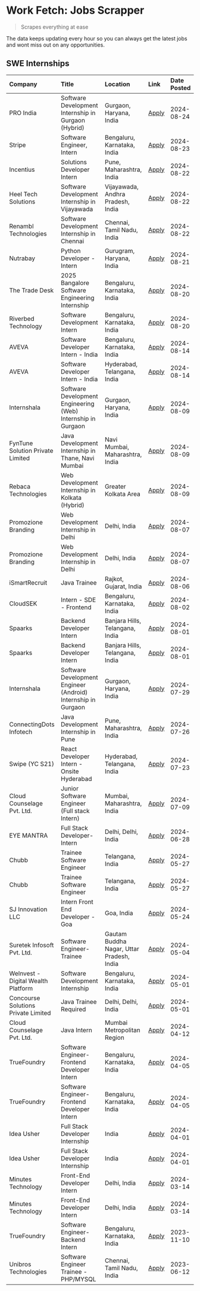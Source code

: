 # Work Fetch: Jobs Scrapper
> Scrapes everything at ease

The data keeps updating every hour so you can always get the latest jobs and wont miss out on any opportunities.

## SWE Internships
<!--START_SECTION:workfetch-->
| Company                             | Title                                                         | Location                                  | Link                                                                                                                                                                                                                                                                                   | Date Posted   |
|:------------------------------------|:--------------------------------------------------------------|:------------------------------------------|:---------------------------------------------------------------------------------------------------------------------------------------------------------------------------------------------------------------------------------------------------------------------------------------|:--------------|
| PRO India                           | Software Development Internship in Gurgaon (Hybrid)           | Gurgaon, Haryana, India                   | [Apply](https://in.linkedin.com/jobs/view/software-development-internship-in-gurgaon-hybrid-at-pro-india-4009587664?position=54&pageNum=0&refId=HhT2qaHnbcKob9CTCkkuvw%3D%3D&trackingId=Ub1EffgoQv5nAu1Z9oHmTg%3D%3D&trk=public_jobs_jserp-result_search-card)                         | 2024-08-24    |
| Stripe                              | Software Engineer, Intern                                     | Bengaluru, Karnataka, India               | [Apply](https://in.linkedin.com/jobs/view/software-engineer-intern-at-stripe-4008214242?position=2&pageNum=0&refId=HhT2qaHnbcKob9CTCkkuvw%3D%3D&trackingId=aSPLqQMYd2gw%2BnpGfFppEA%3D%3D&trk=public_jobs_jserp-result_search-card)                                                    | 2024-08-23    |
| Incentius                           | Solutions Developer Intern                                    | Pune, Maharashtra, India                  | [Apply](https://in.linkedin.com/jobs/view/solutions-developer-intern-at-incentius-4005695869?position=37&pageNum=0&refId=HhT2qaHnbcKob9CTCkkuvw%3D%3D&trackingId=H6HphwcVYG8Ndxc5FGDPUA%3D%3D&trk=public_jobs_jserp-result_search-card)                                                | 2024-08-22    |
| Heel Tech Solutions                 | Software Development Internship in Vijayawada                 | Vijayawada, Andhra Pradesh, India         | [Apply](https://in.linkedin.com/jobs/view/software-development-internship-in-vijayawada-at-heel-tech-solutions-4007906692?position=46&pageNum=0&refId=HhT2qaHnbcKob9CTCkkuvw%3D%3D&trackingId=GwLr3hrbLv0t6JpSCNJGDw%3D%3D&trk=public_jobs_jserp-result_search-card)                   | 2024-08-22    |
| Renambl Technologies                | Software Development Internship in Chennai                    | Chennai, Tamil Nadu, India                | [Apply](https://in.linkedin.com/jobs/view/software-development-internship-in-chennai-at-renambl-technologies-4007910299?position=57&pageNum=0&refId=HhT2qaHnbcKob9CTCkkuvw%3D%3D&trackingId=sqNLQzezY5mFTrRt8%2FRfhg%3D%3D&trk=public_jobs_jserp-result_search-card)                   | 2024-08-22    |
| Nutrabay                            | Python Developer - Intern                                     | Gurugram, Haryana, India                  | [Apply](https://in.linkedin.com/jobs/view/python-developer-intern-at-nutrabay-4003909226?position=56&pageNum=0&refId=HhT2qaHnbcKob9CTCkkuvw%3D%3D&trackingId=6l9yWc6dAs4ajQvzcQzBFw%3D%3D&trk=public_jobs_jserp-result_search-card)                                                    | 2024-08-21    |
| The Trade Desk                      | 2025 Bangalore Software Engineering Internship                | Bengaluru, Karnataka, India               | [Apply](https://in.linkedin.com/jobs/view/2025-bangalore-software-engineering-internship-at-the-trade-desk-3987456531?position=11&pageNum=0&refId=HhT2qaHnbcKob9CTCkkuvw%3D%3D&trackingId=F8VZFlw5HuxDGtX7qKtkbA%3D%3D&trk=public_jobs_jserp-result_search-card)                       | 2024-08-20    |
| Riverbed Technology                 | Software Development Intern                                   | Bengaluru, Karnataka, India               | [Apply](https://in.linkedin.com/jobs/view/software-development-intern-at-riverbed-technology-4004467559?position=47&pageNum=0&refId=HhT2qaHnbcKob9CTCkkuvw%3D%3D&trackingId=GTDN%2B3ETnowteLkAT6Um5g%3D%3D&trk=public_jobs_jserp-result_search-card)                                   | 2024-08-20    |
| AVEVA                               | Software Developer Intern - India                             | Bengaluru, Karnataka, India               | [Apply](https://in.linkedin.com/jobs/view/software-developer-intern-india-at-aveva-3998279987?position=10&pageNum=0&refId=HhT2qaHnbcKob9CTCkkuvw%3D%3D&trackingId=kFKJwlyqDNPwZcfpuX9mcw%3D%3D&trk=public_jobs_jserp-result_search-card)                                               | 2024-08-14    |
| AVEVA                               | Software Developer Intern - India                             | Hyderabad, Telangana, India               | [Apply](https://in.linkedin.com/jobs/view/software-developer-intern-india-at-aveva-3998281598?position=13&pageNum=0&refId=HhT2qaHnbcKob9CTCkkuvw%3D%3D&trackingId=DofzJosTW3aFFvMIgEwbog%3D%3D&trk=public_jobs_jserp-result_search-card)                                               | 2024-08-14    |
| Internshala                         | Software Development Engineering (Web) Internship in Gurgaon  | Gurgaon, Haryana, India                   | [Apply](https://in.linkedin.com/jobs/view/software-development-engineering-web-internship-in-gurgaon-at-internshala-3997620471?position=4&pageNum=0&refId=HhT2qaHnbcKob9CTCkkuvw%3D%3D&trackingId=f0awgL449a9o0uNHgatGRw%3D%3D&trk=public_jobs_jserp-result_search-card)               | 2024-08-09    |
| FynTune Solution Private Limited    | Java Development Internship in Thane, Navi Mumbai             | Navi Mumbai, Maharashtra, India           | [Apply](https://in.linkedin.com/jobs/view/java-development-internship-in-thane-navi-mumbai-at-fyntune-solution-private-limited-3997617373?position=20&pageNum=0&refId=HhT2qaHnbcKob9CTCkkuvw%3D%3D&trackingId=uhxG90qk3CmXWjKNOi%2FiQw%3D%3D&trk=public_jobs_jserp-result_search-card) | 2024-08-09    |
| Rebaca Technologies                 | Web Development Internship in Kolkata (Hybrid)                | Greater Kolkata Area                      | [Apply](https://in.linkedin.com/jobs/view/web-development-internship-in-kolkata-hybrid-at-rebaca-technologies-3997621369?position=44&pageNum=0&refId=HhT2qaHnbcKob9CTCkkuvw%3D%3D&trackingId=wBZbHnpnoCbn3hrvg2rZhg%3D%3D&trk=public_jobs_jserp-result_search-card)                    | 2024-08-09    |
| Promozione Branding                 | Web Development Internship in Delhi                           | Delhi, India                              | [Apply](https://in.linkedin.com/jobs/view/web-development-internship-in-delhi-at-promozione-branding-3995559880?position=29&pageNum=0&refId=HhT2qaHnbcKob9CTCkkuvw%3D%3D&trackingId=easIaoKEYsGyIofFM483eA%3D%3D&trk=public_jobs_jserp-result_search-card)                             | 2024-08-07    |
| Promozione Branding                 | Web Development Internship in Delhi                           | Delhi, India                              | [Apply](https://in.linkedin.com/jobs/view/web-development-internship-in-delhi-at-promozione-branding-3995559880?position=3&pageNum=2&refId=YF19FH5dcPZhOX1QoCI3zg%3D%3D&trackingId=sk7QItoysXwu2c0pcjBwVg%3D%3D&trk=public_jobs_jserp-result_search-card)                              | 2024-08-07    |
| iSmartRecruit                       | Java Trainee                                                  | Rajkot, Gujarat, India                    | [Apply](https://in.linkedin.com/jobs/view/java-trainee-at-ismartrecruit-3992301825?position=38&pageNum=0&refId=HhT2qaHnbcKob9CTCkkuvw%3D%3D&trackingId=ahHYdUOmtbVeoDzDkcBXTA%3D%3D&trk=public_jobs_jserp-result_search-card)                                                          | 2024-08-06    |
| CloudSEK                            | Intern - SDE - Frontend                                       | Bengaluru, Karnataka, India               | [Apply](https://in.linkedin.com/jobs/view/intern-sde-frontend-at-cloudsek-3991574495?position=26&pageNum=0&refId=HhT2qaHnbcKob9CTCkkuvw%3D%3D&trackingId=Hp2da2HqD3ZHlwiCXdM0HQ%3D%3D&trk=public_jobs_jserp-result_search-card)                                                        | 2024-08-02    |
| Spaarks                             | Backend Developer Intern                                      | Banjara Hills, Telangana, India           | [Apply](https://in.linkedin.com/jobs/view/backend-developer-intern-at-spaarks-3990226465?position=31&pageNum=0&refId=HhT2qaHnbcKob9CTCkkuvw%3D%3D&trackingId=kZMiwmNmbrxrYI2wdvN0%2Bg%3D%3D&trk=public_jobs_jserp-result_search-card)                                                  | 2024-08-01    |
| Spaarks                             | Backend Developer Intern                                      | Banjara Hills, Telangana, India           | [Apply](https://in.linkedin.com/jobs/view/backend-developer-intern-at-spaarks-3990226465?position=5&pageNum=2&refId=YF19FH5dcPZhOX1QoCI3zg%3D%3D&trackingId=%2BxHF9%2FDmaccvZpRXQ%2BkCfA%3D%3D&trk=public_jobs_jserp-result_search-card)                                               | 2024-08-01    |
| Internshala                         | Software Development Engineer (Android) Internship in Gurgaon | Gurgaon, Haryana, India                   | [Apply](https://in.linkedin.com/jobs/view/software-development-engineer-android-internship-in-gurgaon-at-internshala-3987153031?position=51&pageNum=0&refId=HhT2qaHnbcKob9CTCkkuvw%3D%3D&trackingId=aUdY2xHvetgW7czuIOfAwg%3D%3D&trk=public_jobs_jserp-result_search-card)             | 2024-07-29    |
| ConnectingDots Infotech             | Java Development Internship in Pune                           | Pune, Maharashtra, India                  | [Apply](https://in.linkedin.com/jobs/view/java-development-internship-in-pune-at-connectingdots-infotech-3983314097?position=43&pageNum=0&refId=HhT2qaHnbcKob9CTCkkuvw%3D%3D&trackingId=vacbfgooHIi6u0SPAenxqg%3D%3D&trk=public_jobs_jserp-result_search-card)                         | 2024-07-26    |
| Swipe (YC S21)                      | React Developer Intern - Onsite Hyderabad                     | Hyderabad, Telangana, India               | [Apply](https://in.linkedin.com/jobs/view/react-developer-intern-onsite-hyderabad-at-swipe-yc-s21-3981326010?position=45&pageNum=0&refId=HhT2qaHnbcKob9CTCkkuvw%3D%3D&trackingId=rnPBRwUP7MsSLVb9Xw60%2FA%3D%3D&trk=public_jobs_jserp-result_search-card)                              | 2024-07-23    |
| Cloud Counselage Pvt. Ltd.          | Junior Software Engineer (Full stack Intern)                  | Mumbai, Maharashtra, India                | [Apply](https://in.linkedin.com/jobs/view/junior-software-engineer-full-stack-intern-at-cloud-counselage-pvt-ltd-3967725851?position=21&pageNum=0&refId=HhT2qaHnbcKob9CTCkkuvw%3D%3D&trackingId=t99JwVXwFS0UnhDjG8yhhQ%3D%3D&trk=public_jobs_jserp-result_search-card)                 | 2024-07-09    |
| EYE MANTRA                          | Full Stack Developer- Intern                                  | Delhi, Delhi, India                       | [Apply](https://in.linkedin.com/jobs/view/full-stack-developer-intern-at-eye-mantra-3960988037?position=59&pageNum=0&refId=HhT2qaHnbcKob9CTCkkuvw%3D%3D&trackingId=KxWW%2FJ5Mxb9SufEuN2C31A%3D%3D&trk=public_jobs_jserp-result_search-card)                                            | 2024-06-28    |
| Chubb                               | Trainee Software Engineer                                     | Telangana, India                          | [Apply](https://in.linkedin.com/jobs/view/trainee-software-engineer-at-chubb-3955950075?position=35&pageNum=0&refId=HhT2qaHnbcKob9CTCkkuvw%3D%3D&trackingId=fCfxiuEGgQWxb2ym4P5%2BaQ%3D%3D&trk=public_jobs_jserp-result_search-card)                                                   | 2024-05-27    |
| Chubb                               | Trainee Software Engineer                                     | Telangana, India                          | [Apply](https://in.linkedin.com/jobs/view/trainee-software-engineer-at-chubb-3955950075?position=9&pageNum=2&refId=YF19FH5dcPZhOX1QoCI3zg%3D%3D&trackingId=CNHjiqVG%2FFXNp0SDQ9dCFw%3D%3D&trk=public_jobs_jserp-result_search-card)                                                    | 2024-05-27    |
| SJ Innovation LLC                   | Intern Front End Developer - Goa                              | Goa, India                                | [Apply](https://in.linkedin.com/jobs/view/intern-front-end-developer-goa-at-sj-innovation-llc-3931678611?position=17&pageNum=0&refId=HhT2qaHnbcKob9CTCkkuvw%3D%3D&trackingId=NEL5toE43rHScJFtxSQhvw%3D%3D&trk=public_jobs_jserp-result_search-card)                                    | 2024-05-24    |
| Suretek Infosoft Pvt. Ltd.          | Software Engineer-Trainee                                     | Gautam Buddha Nagar, Uttar Pradesh, India | [Apply](https://in.linkedin.com/jobs/view/software-engineer-trainee-at-suretek-infosoft-pvt-ltd-3916999948?position=50&pageNum=0&refId=HhT2qaHnbcKob9CTCkkuvw%3D%3D&trackingId=XqyaQr2SnyrSBbIqUE7SgA%3D%3D&trk=public_jobs_jserp-result_search-card)                                  | 2024-05-04    |
| WeInvest - Digital Wealth Platform  | Software Development Internship                               | Bengaluru, Karnataka, India               | [Apply](https://in.linkedin.com/jobs/view/software-development-internship-at-weinvest-digital-wealth-platform-3912867225?position=3&pageNum=0&refId=HhT2qaHnbcKob9CTCkkuvw%3D%3D&trackingId=TmuohThyg0nSukmjE%2BsZBg%3D%3D&trk=public_jobs_jserp-result_search-card)                   | 2024-05-01    |
| Concourse Solutions Private Limited | Java Trainee Required                                         | Delhi, Delhi, India                       | [Apply](https://in.linkedin.com/jobs/view/java-trainee-required-at-concourse-solutions-private-limited-3912869388?position=16&pageNum=0&refId=HhT2qaHnbcKob9CTCkkuvw%3D%3D&trackingId=gG%2B2vcDnEeD0IqQW7UGcZw%3D%3D&trk=public_jobs_jserp-result_search-card)                         | 2024-05-01    |
| Cloud Counselage Pvt. Ltd.          | Java Intern                                                   | Mumbai Metropolitan Region                | [Apply](https://in.linkedin.com/jobs/view/java-intern-at-cloud-counselage-pvt-ltd-3896025667?position=53&pageNum=0&refId=HhT2qaHnbcKob9CTCkkuvw%3D%3D&trackingId=qJmoQKjtTC%2BI%2FZhMm4wrRg%3D%3D&trk=public_jobs_jserp-result_search-card)                                            | 2024-04-12    |
| TrueFoundry                         | Software Engineer- Frontend Developer Intern                  | Bengaluru, Karnataka, India               | [Apply](https://in.linkedin.com/jobs/view/software-engineer-frontend-developer-intern-at-truefoundry-3887320206?position=34&pageNum=0&refId=HhT2qaHnbcKob9CTCkkuvw%3D%3D&trackingId=%2ByM62aUxJfhZ1MWkPSQ9TA%3D%3D&trk=public_jobs_jserp-result_search-card)                           | 2024-04-05    |
| TrueFoundry                         | Software Engineer- Frontend Developer Intern                  | Bengaluru, Karnataka, India               | [Apply](https://in.linkedin.com/jobs/view/software-engineer-frontend-developer-intern-at-truefoundry-3887320206?position=8&pageNum=2&refId=YF19FH5dcPZhOX1QoCI3zg%3D%3D&trackingId=JnWQFscnAmpYm3mough8cw%3D%3D&trk=public_jobs_jserp-result_search-card)                              | 2024-04-05    |
| Idea Usher                          | Full Stack Developer Internship                               | India                                     | [Apply](https://in.linkedin.com/jobs/view/full-stack-developer-internship-at-idea-usher-3879565540?position=32&pageNum=0&refId=HhT2qaHnbcKob9CTCkkuvw%3D%3D&trackingId=%2F7CbIsMnxttUiJRxy4egqA%3D%3D&trk=public_jobs_jserp-result_search-card)                                        | 2024-04-01    |
| Idea Usher                          | Full Stack Developer Internship                               | India                                     | [Apply](https://in.linkedin.com/jobs/view/full-stack-developer-internship-at-idea-usher-3879565540?position=6&pageNum=2&refId=YF19FH5dcPZhOX1QoCI3zg%3D%3D&trackingId=axKh1bp5WEg4y%2BHE1oGENQ%3D%3D&trk=public_jobs_jserp-result_search-card)                                         | 2024-04-01    |
| Minutes Technology                  | Front-End Developer Intern                                    | Delhi, India                              | [Apply](https://in.linkedin.com/jobs/view/front-end-developer-intern-at-minutes-technology-3853712549?position=28&pageNum=0&refId=HhT2qaHnbcKob9CTCkkuvw%3D%3D&trackingId=l22Dmv2%2BqLoTF2u8TJtLOA%3D%3D&trk=public_jobs_jserp-result_search-card)                                     | 2024-03-14    |
| Minutes Technology                  | Front-End Developer Intern                                    | Delhi, India                              | [Apply](https://in.linkedin.com/jobs/view/front-end-developer-intern-at-minutes-technology-3853712549?position=2&pageNum=2&refId=YF19FH5dcPZhOX1QoCI3zg%3D%3D&trackingId=6tPtAbIk8x%2B4o%2BHVqG03RQ%3D%3D&trk=public_jobs_jserp-result_search-card)                                    | 2024-03-14    |
| TrueFoundry                         | Software Engineer-Backend Intern                              | Bengaluru, Karnataka, India               | [Apply](https://in.linkedin.com/jobs/view/software-engineer-backend-intern-at-truefoundry-3779508170?position=55&pageNum=0&refId=HhT2qaHnbcKob9CTCkkuvw%3D%3D&trackingId=qMilmPTtMmBaFeykEBQxHQ%3D%3D&trk=public_jobs_jserp-result_search-card)                                        | 2023-11-10    |
| Unibros Technologies                | Software Engineer Trainee - PHP/MYSQL                         | Chennai, Tamil Nadu, India                | [Apply](https://in.linkedin.com/jobs/view/software-engineer-trainee-php-mysql-at-unibros-technologies-3656599241?position=60&pageNum=0&refId=HhT2qaHnbcKob9CTCkkuvw%3D%3D&trackingId=H7%2FERX1%2BgtCpB7w0OoKE1Q%3D%3D&trk=public_jobs_jserp-result_search-card)                        | 2023-06-12    |
<!--END_SECTION:workfetch-->
